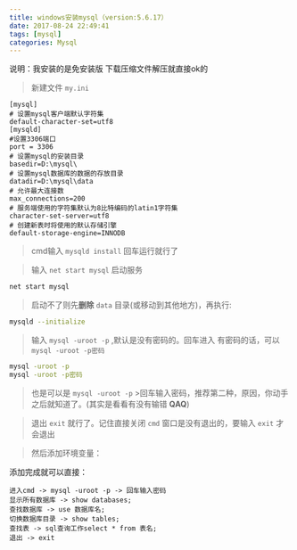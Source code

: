 ```yaml
---
title: windows安装mysql（version:5.6.17）
date: 2017-08-24 22:49:41
tags: [mysql]
categories: Mysql
---
```


说明：我安装的是免安装版  下载压缩文件解压就直接ok的

>新建文件 `my.ini`
```
[mysql]
# 设置mysql客户端默认字符集
default-character-set=utf8 
[mysqld]
#设置3306端口
port = 3306 
# 设置mysql的安装目录
basedir=D:\mysql\
# 设置mysql数据库的数据的存放目录
datadir=D:\mysql\data
# 允许最大连接数
max_connections=200
# 服务端使用的字符集默认为8比特编码的latin1字符集
character-set-server=utf8
# 创建新表时将使用的默认存储引擎
default-storage-engine=INNODB
```
>cmd输入 `mysqld install` 回车运行就行了

>输入 `net start mysql` 启动服务
```bash
net start mysql
```
>启动不了则先**删除** `data` 目录(或移动到其他地方)，再执行:
```bash
mysqld --initialize
```
>输入 `mysql -uroot -p` ,默认是没有密码的。回车进入
>有密码的话，可以 `mysql -uroot -p密码`
```bash
mysql -uroot -p
mysql -uroot -p密码
```
>也是可以是 `mysql -uroot -p` >回车输入密码，推荐第二种，原因，你动手之后就知道了。(其实是看看有没有输错 **QAQ**)
    
>退出 `exit` 就行了。记住直接关闭 `cmd` 窗口是没有退出的，要输入 `exit` 才会退出

>然后添加环境变量：

    
 <i class="icon-pencil"></i> 添加完成就可以直接：
```
进入cmd -> mysql -uroot -p -> 回车输入密码
显示所有数据库 -> show databases;
查找数据库 -> use 数据库名;
切换数据库目录 -> show tables;
查找表 -> sql查询工作select * from 表名;
退出 -> exit
```
